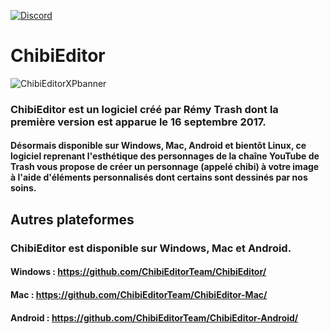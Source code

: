[![Discord](https://img.shields.io/badge/Rejoignez%20notre-Discord-5865F2?logo=discord&link=https://discord.gg/vtavcAH)](https://discord.gg/vtavcAH)


# ChibiEditor

![ChibiEditorXPbanner](https://chibieditor.pages.dev/img/xpBackgroundWS.png)

### ChibiEditor est un logiciel créé par Rémy Trash dont la première version est apparue le 16 septembre 2017. 

#### Désormais disponible sur Windows, Mac, Android et bientôt Linux, ce logiciel reprenant l'esthétique des personnages de la chaîne YouTube de Trash vous propose de créer un personnage (appelé chibi) à votre image à l'aide d'éléments personnalisés dont certains sont dessinés par nos soins.

## Autres plateformes

### ChibiEditor est disponible sur Windows, Mac et Android.

#### Windows : https://github.com/ChibiEditorTeam/ChibiEditor/
#### Mac : https://github.com/ChibiEditorTeam/ChibiEditor-Mac/
#### Android : https://github.com/ChibiEditorTeam/ChibiEditor-Android/
